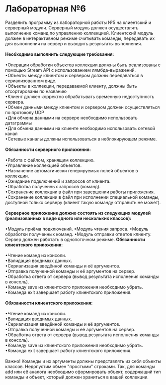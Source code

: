 # Лабораторная №6
Разделить программу из лабораторной работы №5 на клиентский и серверный модули. Серверный модуль должен осуществлять выполнение команд по управлению коллекцией. Клиентский модуль должен в интерактивном режиме считывать команды, передавать их для выполнения на сервер и выводить результаты выполнения.<br/><br/>
__Необходимо выполнить следующие требования:__<br/><br/>
    •Операции обработки объектов коллекции должны быть реализованы с помощью Stream API с использованием лямбда-выражений.<br/>
    •Объекты между клиентом и сервером должны передаваться в сериализованном виде.<br/>
    •Объекты в коллекции, передаваемой клиенту, должны быть отсортированы по названию<br/>
    •Клиент должен корректно обрабатывать временную недоступность сервера.<br/>
    •Обмен данными между клиентом и сервером должен осуществляться по протоколу UDP<br/>
    •Для обмена данными на сервере необходимо использовать датаграммы<br/>
    •Для обмена данными на клиенте необходимо использовать сетевой канал<br/>
    •Сетевые каналы должны использоваться в неблокирующем режиме.<br/><br/>
__Обязанности серверного приложения:__<br/><br/>
    •Работа с файлом, хранящим коллекцию.<br/>
    •Управление коллекцией объектов.<br/>
    •Назначение автоматически генерируемых полей объектов в коллекции.<br/>
    •Ожидание подключений и запросов от клиента.<br/>
    •Обработка полученных запросов (команд).<br/>
    •Сохранение коллекции в файл при завершении работы приложения.<br/>
    •Сохранение коллекции в файл при исполнении специальной команды, доступной только серверу (клиент такую команду отправить не может).<br/><br/>
__Серверное приложение должно состоять из следующих модулей (реализованных в виде одного или нескольких классов):__<br/><br/>
    •Модуль приёма подключений.
    •Модуль чтения запроса.
    •Модуль обработки полученных команд.
    •Модуль отправки ответов клиенту.
Сервер должен работать в однопоточном режиме.
__Обязанности клиентского приложения:__<br/><br/>
    •Чтение команд из консоли.<br/>
    •Валидация вводимых данных.<br/>
    •Сериализация введённой команды и её аргументов.<br/>
    •Отправка полученной команды и её аргументов на сервер.<br/>
    •Обработка ответа от сервера (вывод результата исполнения команды в консоль).<br/>
    •Команду save из клиентского приложения необходимо убрать.<br/>
    •Команда exit завершает работу клиентского приложения.<br/><br/>
__Обязанности клиентского приложения:__<br/><br/>
    •Чтение команд из консоли.<br/>
    •Валидация вводимых данных.<br/>
    •Сериализация введённой команды и её аргументов.<br/>
    •Отправка полученной команды и её аргументов на сервер.<br/>
    •Обработка ответа от сервера (вывод результата исполнения команды в консоль).<br/>
    •Команду save из клиентского приложения необходимо убрать.<br/>
    •Команда exit завершает работу клиентского приложения.<br/><br/>
Важно! Команды и их аргументы должны представлять из себя объекты классов. Недопустим обмен "простыми" строками. Так, для команды add или её аналога необходимо сформировать объект, содержащий тип команды и объект, который должен храниться в вашей коллекции.

